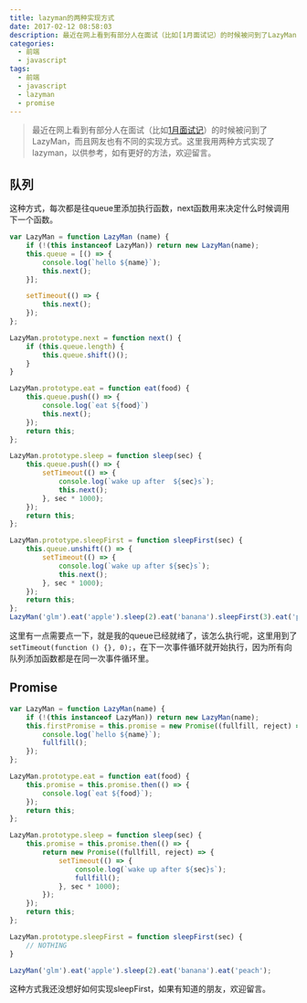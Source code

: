```yaml
---
title: lazyman的两种实现方式
date: 2017-02-12 08:58:03
description: 最近在网上看到有部分人在面试（比如[1月面试记）的时候被问到了LazyMan，而且网友也有不同的实现方式。这里我用两种方式实现了lazyman，以供参考，如有更好的方法，欢迎留言。
categories: 
  - 前端
  - javascript
tags:
  - 前端
  - javascript
  - lazyman
  - promise
---
```


> 最近在网上看到有部分人在面试（比如[1月面试记](https://gold.xitu.io/post/587dab348d6d810058d87a0a)）的时候被问到了LazyMan，而且网友也有不同的实现方式。这里我用两种方式实现了lazyman，以供参考，如有更好的方法，欢迎留言。

## 队列

这种方式，每次都是往queue里添加执行函数，next函数用来决定什么时候调用下一个函数。

```js
var LazyMan = function LazyMan (name) {
    if (!(this instanceof LazyMan)) return new LazyMan(name);
    this.queue = [() => {
        console.log(`hello ${name}`);
        this.next();
    }];

    setTimeout(() => {
        this.next();
    });
};

LazyMan.prototype.next = function next() {
    if (this.queue.length) {
        this.queue.shift()();
    }
}

LazyMan.prototype.eat = function eat(food) {
    this.queue.push(() => {
        console.log(`eat ${food}`)
        this.next();
    });
    return this;
};

LazyMan.prototype.sleep = function sleep(sec) {
    this.queue.push(() => {
        setTimeout(() => {
            console.log(`wake up after  ${sec}s`);
            this.next();
        }, sec * 1000);
    });
    return this;
};

LazyMan.prototype.sleepFirst = function sleepFirst(sec) {
    this.queue.unshift(() => {
        setTimeout(() => {
            console.log(`wake up after ${sec}s`);
            this.next();
        }, sec * 1000);
    });
    return this;
};
LazyMan('glm').eat('apple').sleep(2).eat('banana').sleepFirst(3).eat('peach');
```

这里有一点需要点一下，就是我的queue已经就绪了，该怎么执行呢，这里用到了`setTimeout(function () {}, 0);`，在下一次事件循环就开始执行，因为所有向队列添加函数都是在同一次事件循环里。

## Promise

```js
var LazyMan = function LazyMan(name) {
    if (!(this instanceof LazyMan)) return new LazyMan(name);
    this.firstPromise = this.promise = new Promise((fullfill, reject) => {
        console.log(`hello ${name}`);
        fullfill();
    });
};

LazyMan.prototype.eat = function eat(food) {
    this.promise = this.promise.then(() => {
        console.log(`eat ${food}`);
    });
    return this;
};

LazyMan.prototype.sleep = function sleep(sec) {
    this.promise = this.promise.then(() => {
        return new Promise((fullfill, reject) => {
            setTimeout(() => {
                console.log(`wake up after ${sec}s`);
                fullfill();
            }, sec * 1000);
        });
    });
    return this;
};

LazyMan.prototype.sleepFirst = function sleepFirst(sec) {
    // NOTHING
}

LazyMan('glm').eat('apple').sleep(2).eat('banana').eat('peach');
```

这种方式我还没想好如何实现sleepFirst，如果有知道的朋友，欢迎留言。
